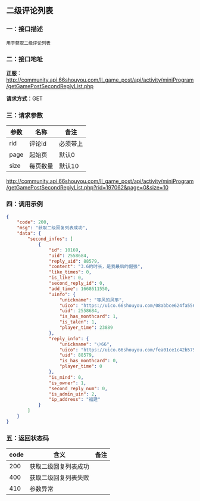 ## 二级评论列表
### 一：接口描述

`用于获取二级评论列表`

### 二：接口地址

**正服**：http://community.api.66shouyou.com/ll_game_post/api/activity/miniProgram/getGamePostSecondReplyList.php

**请求方式**：GET

### 三：请求参数

| **参数** | **名称** | **备注** |
| -------- | -------- | -------- |
| rid      | 评论id   | 必须带上 |
| page     | 起始页   | 默认0    |
| size     | 每页数量 | 默认10   |

http://community.api.66shouyou.com/ll_game_post/api/activity/miniProgram/getGamePostSecondReplyList.php?rid=197062&page=0&size=10

### 四：调用示例

```json
{
    "code": 200,
    "msg": "获取二级回复列表成功",
    "data": {
        "second_infos": [
            {
                "id": 10169,
                "uid": 2558684,
                "reply_uid": 88579,
                "content": "3.6的时长，是我最后的倔强",
                "like_times": 0,
                "is_like": 0,
                "second_reply_id": 0,
                "add_time": 1668611550,
                "uinfo": {
                    "unickname": "等风的风筝",
                    "uico": "https://uico.66shouyou.com/08abbce624fa55610d28f43b4910ec19",
                    "uid": 2558684,
                    "is_has_monthcard": 1,
                    "is_talen": 1,
                    "player_time": 23889
                },
                "reply_info": {
                    "unickname": "小66",
                    "uico": "https://uico.66shouyou.com/fea01ce1c42b575f5f198b33316dff7b",
                    "uid": 88579,
                    "is_has_monthcard": 0,
                    "player_time": 0
                },
                "is_mind": 0,
                "is_owner": 1,
                "second_reply_num": 0,
                "is_admin_uin": 2,
                "ip_address": "福建"
            }
        ]
    }
}
```

### 五：返回状态码

| code | 含义                 | 备注 |
| ---- | -------------------- | ---- |
| 200  | 获取二级回复列表成功 |      |
| 400  | 获取二级回复列表失败 |      |
| 410  | 参数异常             |      |

